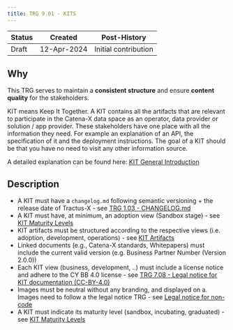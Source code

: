 ```yaml
---
title: TRG 9.01 - KITS
---
```


| Status     | Created      | Post-History                           |
|------------|--------------|----------------------------------------|
| Draft      | 12-Apr-2024  | Initial contribution                   |

## Why

This TRG serves to maintain a **consistent structure** and ensure **content quality** for the stakeholders.

KIT means Keep It Together. A KIT contains all the artifacts that are relevant to participate in the Catena-X data space as an operator, data provider or solution / app provider. These stakeholders have one place with all the information they need. For example an explanation of an API, the specification of it and the deployment instructions. The goal of a KIT should be that you have no need to visit any other information source.

A detailed explanation can be found here:
[KIT General Introduction](https://eclipse-tractusx.github.io/Kits)

## Description

- A KIT must have a <code>changelog.md</code> following semantic versioning + the release date of Tractus-X - see [TRG 1.03 - CHANGELOG.md](/docs/release/trg-1/trg-1-03)
- A KIT must have, at minimum, an adoption view (Sandbox stage) - see [KIT Maturity Levels](https://eclipse-tractusx.github.io/documentation/kit-maturity-levels)
- KIT artifacts must be structured according to the respective views (i.e. adoption, development, operations) - see [KIT Artifacts](https://eclipse-tractusx.github.io/documentation/kit-artifacts)
- Linked documents (e.g., Catena-X standards, Whitepapers) must include the current valid version (e.g. Business Partner Number (Version 2.0.0))
- Each KIT view (business, development, ..) must include a license notice and adhere to the CY BB 4.0 license - see [TRG 7.08 - Legal notice for KIT documentation (CC-BY-4.0)](/docs/release/trg-7/trg-7-08)
- Images must be neutral without any branding, and displayed on a. Images need to follow a the legal notice TRG - see [Legal notice for non-code](/docs/release/trg-7/trg-7-07)
- A KIT must indicate its maturity level (sandbox, incubating, graduated) - see [KIT Maturity Levels](https://eclipse-tractusx.github.io/documentation/kit-maturity-levels)
